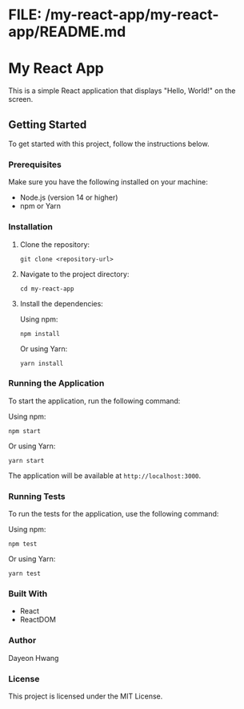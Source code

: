 # FILE: /my-react-app/my-react-app/README.md

# My React App

This is a simple React application that displays "Hello, World!" on the screen.

## Getting Started

To get started with this project, follow the instructions below.

### Prerequisites

Make sure you have the following installed on your machine:

- Node.js (version 14 or higher)
- npm or Yarn

### Installation

1. Clone the repository:

   ```
   git clone <repository-url>
   ```

2. Navigate to the project directory:

   ```
   cd my-react-app
   ```

3. Install the dependencies:

   Using npm:

   ```
   npm install
   ```

   Or using Yarn:

   ```
   yarn install
   ```

### Running the Application

To start the application, run the following command:

Using npm:

```
npm start
```

Or using Yarn:

```
yarn start
```

The application will be available at `http://localhost:3000`.

### Running Tests

To run the tests for the application, use the following command:

Using npm:

```
npm test
```

Or using Yarn:

```
yarn test
```

### Built With

- React
- ReactDOM

### Author

Dayeon Hwang

### License

This project is licensed under the MIT License.